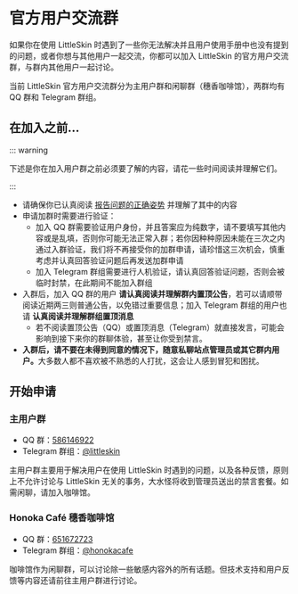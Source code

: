 # 官方用户交流群

如果你在使用 LittleSkin 时遇到了一些你无法解决并且用户使用手册中也没有提到的问题，或者你想与其他用户一起交流，你都可以加入 LittleSkin 的官方用户交流群，与群内其他用户一起讨论。

当前 LittleSkin 官方用户交流群分为主用户群和闲聊群（穗香咖啡馆），两群均有 QQ 群和 Telegram 群组。

## 在加入之前...

::: warning

下述是你在加入用户群之前必须要了解的内容，请花一些时间阅读并理解它们。

:::

- 请确保你已认真阅读 [报告问题的正确姿势](/report.html) 并理解了其中的内容
- 申请加群时需要进行验证：
    - 加入 QQ 群需要验证用户身份，并且答案应为纯数字，请不要填写其他内容或是乱填，否则你可能无法正常入群；若你因种种原因未能在三次之内通过入群验证，我们将不再接受你的加群申请，请珍惜这三次机会，慎重考虑并认真回答验证问题后再发送加群申请
    - 加入 Telegram 群组需要进行人机验证，请认真回答验证问题，否则会被临时封禁，在此期间不能加入群组
- 入群后，加入 QQ 群的用户 **请认真阅读并理解群内置顶公告**，若可以请顺带阅读近期两三则普通公告，以免错过重要信息；加入 Telegram 群组的用户也请 **认真阅读并理解群组置顶消息**
    - 若不阅读置顶公告（QQ）或置顶消息（Telegram）就直接发言，可能会影响到接下来你的群聊体验，甚至让你受到禁言。
- <strong>入群后，请不要在未得到同意的情况下，随意私聊站点管理员或其它群内用户。</strong>大多数人都不喜欢被不熟悉的人打扰，这会让人感到冒犯和困扰。

## 开始申请

### 主用户群

- QQ 群：[586146922](https://jq.qq.com/?_wv=1027&k=5uVljsY)
- Telegram 群组：[@littleskin](https://t.me/littleskin)

主用户群主要用于解决用户在使用 LittleSkin 时遇到的问题，以及各种反馈，原则上不允许讨论与 LittleSkin 无关的事务，大水怪将收到管理员送出的禁言套餐。如需闲聊，请加入咖啡馆。

### Honoka Café 穗香咖啡馆

- QQ 群：[651672723](https://jq.qq.com/?_wv=1027&k=3S0sYT6C)
- Telegram 群组：[@honokacafe](https://t.me/honokacafe)

咖啡馆作为闲聊群，可以讨论除一些敏感内容外的所有话题。但技术支持和用户反馈等内容还请前往主用户群进行讨论。
